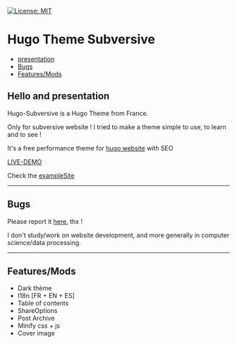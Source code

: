 [![License: MIT](https://img.shields.io/badge/License-MIT-yellow.svg)](https://github.com/subversive-eu/hugo-subversive/blob/main/LICENSE)

# Hugo Theme Subversive 

- [presentation](https://github.com/subversive-eu/hugo-subversive#Hello-and-presentation)
- [Bugs](https://github.com/subversive-eu/hugo-subversive#Bugs)
- [Features/Mods](https://github.com/subversive-eu/hugo-subversive#Features/Mods)

## Hello and presentation

Hugo-Subversive is a Hugo Theme from France.

Only for subversive website !
I tried to make a theme simple to use, to learn and to see !

It's a free performance theme for [hugo website](https://gohugo.io/) with SEO

[LIVE-DEMO](https://subversive-eu.github.io/hugo-subversive/)

Check the [exampleSite](https://github.com/subversive-eu/hugo-subversive/tree/exampleSite)

---

## Bugs

Please report it [here](https://github.com/subversive-eu/hugo-subversive/issues), thx !

I don't study/work on website development, and more generally in computer science/data processing.

---

## Features/Mods

* Dark thème
* I18n [FR + EN + ES]
* Table of contents
* ShareOptions
* Post Archive
* Minify css + js
* Cover image


